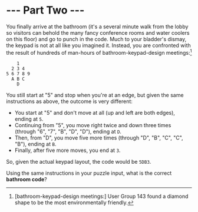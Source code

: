 # --- Part Two ---

You finally arrive at the bathroom (it's a several minute walk from the lobby so visitors can behold the many fancy conference rooms and water coolers on this floor) and go to punch in the code.  Much to your bladder's dismay, the keypad is not at all like you imagined it.  Instead, you are confronted with the result of hundreds of man-hours of bathroom-keypad-design meetings:[^1]
```
    1
  2 3 4
5 6 7 8 9
  A B C
    D
```

You still start at "5" and stop when you're at an edge, but given the same instructions as above, the outcome is very different:
  - You start at "5" and don't move at all (up and left are both edges), ending at `5`.
  - Continuing from "5", you move right twice and down three times (through "6", "7", "B", "D", "D"), ending at `D`.
  - Then, from "D", you move five more times (through "D", "B", "C", "C", "B"), ending at `B`.
  - Finally, after five more moves, you end at `3`.

So, given the actual keypad layout, the code would be `5DB3`.

Using the same instructions in your puzzle input, what is the correct **bathroom code**?

[^1]: [bathroom-keypad-design meetings:] User Group 143 found a diamond shape to be the most environmentally friendly.

